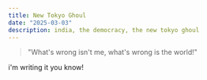 ```yaml
---
title: New Tokyo Ghoul
date: "2025-03-03"
description: india, the democracy, the new tokyo ghoul
---
```


> "What's wrong isn't me, what's wrong is the world!"


i'm writing it you know!